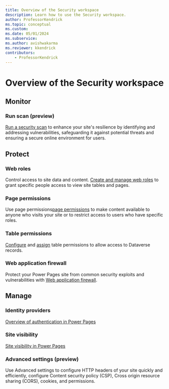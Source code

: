 ```yaml
---
title: Overview of the Security workspace
description: Learn how to use the Security workspace.
author: ProfessorKendrick
ms.topic: conceptual
ms.custom: 
ms.date: 05/01/2024
ms.subservice:
ms.author: avishwakarma
ms.reviewer: kkendrick
contributors:
    - ProfessorKendrick
---
```

# Overview of the Security workspace

## Monitor

### Run scan (preview)

[Run a security scan](../security/security-scan.md) to enhance your site's resilience by identifying and addressing vulnerabilities, safeguarding it against potential threats and ensuring a secure online environment for users.

## Protect

### Web roles 

Control access to site data and content. [Create and manage web roles](../security/create-web-roles.md) to grant specific people access to view site tables and pages.

### Page permissions

Use page permissions[page permissions](../security/page-security.md) to make content available to anyone who visits your site or to restrict access to users who have specific roles.

### Table permissions

[Configure](../security/table-permissions.md) and [assign](../security/assign-table-permissions.md) table permissions to allow access to Dataverse records.

### Web application firewall

Protect your Power Pages site from common security exploits and vulnerabilities with [Web application firewall](../security/web-application-firewall.md).

## Manage

### Identity providers

[Overview of authentication in Power Pages](../security/authentication/index.md)

### Site visibility

[Site visibility in Power Pages](../security/site-visibility.md)

### Advanced settings (preview)

Use Advanced settings to configure  HTTP headers of your site quickly and efficiently, configure Content security policy (CSP), Cross origin resource sharing (CORS), cookies, and permissions.

